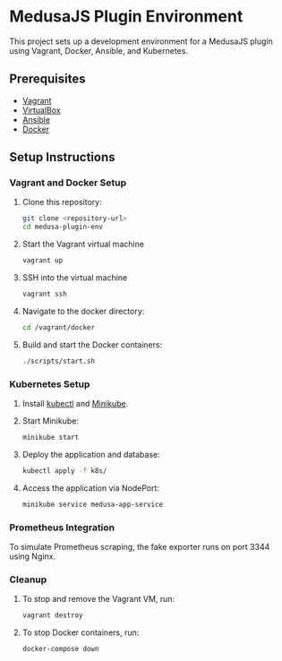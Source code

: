# MedusaJS Plugin Environment

This project sets up a development environment for a MedusaJS plugin using Vagrant, Docker, Ansible, and Kubernetes.

## Prerequisites

- [Vagrant](https://www.vagrantup.com/)
- [VirtualBox](https://www.virtualbox.org/)
- [Ansible](https://www.ansible.com/)
- [Docker](https://www.docker.com/)

## Setup Instructions

### Vagrant and Docker Setup

1. Clone this repository:

   ```bash
   git clone <repository-url>
   cd medusa-plugin-env

2. Start the Vagrant virtual machine

    ```bash
    vagrant up

3. SSH into the virtual machine
    ```bash
    vagrant ssh

4. Navigate to the docker directory:
    ```bash
    cd /vagrant/docker

5. Build and start the Docker containers:
    ```bash
    ./scripts/start.sh

### Kubernetes Setup

1. Install [kubectl](https://kubernetes.io/docs/tasks/tools/) and [Minikube](https://minikube.sigs.k8s.io/docs/start/?arch=%2Flinux%2Fx86-64%2Fstable%2Fbinary+download/).

2. Start Minikube:
    ```bash
    minikube start

3. Deploy the application and database:
    ```bash
    kubectl apply -f k8s/

4.  Access the application via NodePort:
    ```bash
    minikube service medusa-app-service

### Prometheus Integration
To simulate Prometheus scraping, the fake exporter runs on port 3344 using Nginx.

### Cleanup

1. To stop and remove the Vagrant VM, run:
    ```bash
    vagrant destroy

2. To stop Docker containers, run:
    ```bash
    docker-compose down




